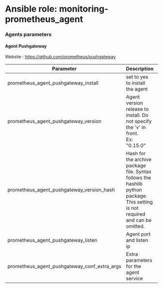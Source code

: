 # Ansible role: monitoring-prometheus_agent

### Agents parameters

#### Agent Pushgateway

Website : https://github.com/prometheus/pushgateway 

| Parameter | Description | Type | Default value |
| --------- | ----------- | ---- | ------------- |
| prometheus_agent_pushgateway_install | set to yes to install the agent | boolean | no |
| prometheus_agent_pushgateway_version | Agent version release to install. Do not specify the 'v' in front.<br />Ex: "0.15.0" | "string" | mandatory |
| prometheus_agent_pushgateway_version_hash | Hash for the archive package file. Syntax follows the hashlib python package.<br />This setting is not required and can be omitted. | "sha256:xyz..." | "" |
| prometheus_agent_pushgateway_listen | Agent port and listen ip | "string" | "127.0.0.1:9091" |
| prometheus_agent_pushgateway_conf_extra_args | Extra parameters for the agent service | "string" | "" |

